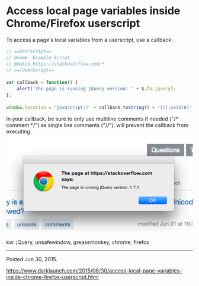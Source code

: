# Access local page variables inside Chrome/Firefox userscript

To access a page's local variables from a userscript, use a callback:

```javascript
// ==UserScript==
// @name  Example Script
// @match https://stackoverflow.com/*
// ==/UserScript==

var callback = function() {
    alert('The page is running jQuery version: ' + $.fn.jquery);
};

window.location = 'javascript:(' + callback.toString() + ')();void(0)';
```

In your callback, be sure to only use multiline comments if needed ("/* comment */") as single line comments ("//"), will prevent the callback from executing.

<img alt="" src="/img/uploads/2015-06/userscript-access-loca-page-variables.png" />

kw: jQuery, unsafewindow, greasemonkey, chrome, firefox

---

Posted Jun 30, 2015.

https://www.darklaunch.com/2015/06/30/access-local-page-variables-inside-chrome-firefox-userscript.html